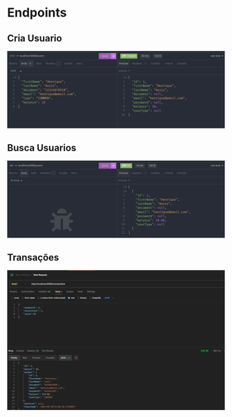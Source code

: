 # Endpoints

## Cria Usuario

![alt text](image-1.png)

## Busca Usuarios

![alt text](image-2.png)

## Transações
![img.png](img.png)

